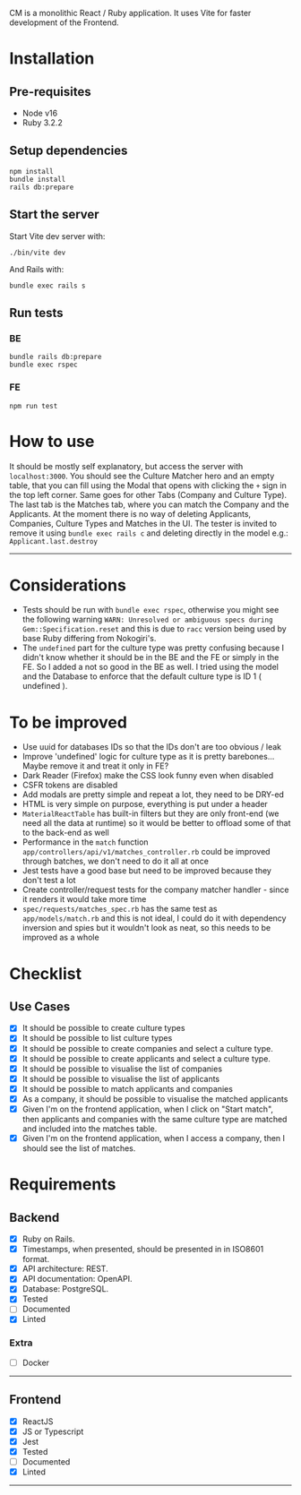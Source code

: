 CM is a monolithic React / Ruby application. It uses Vite for faster development of the Frontend.

# Installation

## Pre-requisites
* Node v16
* Ruby 3.2.2

## Setup dependencies

```
npm install
bundle install
rails db:prepare
```

## Start the server

Start Vite dev server with:
```
./bin/vite dev
```
And Rails with:
```
bundle exec rails s
```

## Run tests
### BE
```
bundle rails db:prepare
bundle exec rspec
```

### FE 
```
npm run test
```

# How to use

It should be mostly self explanatory, but access the server with `localhost:3000`. You should see the Culture Matcher hero and an empty table, that you can fill using the Modal that opens with clicking the `+` sign in the top left corner. Same goes for other Tabs (Company and Culture Type). The last tab is the Matches tab, where you can match the Company and the Applicants. At the moment there is no way of deleting Applicants, Companies, Culture Types and Matches in the UI. The tester is invited to remove it using `bundle exec rails c` and deleting directly in the model e.g.: `Applicant.last.destroy`

---


# Considerations

- Tests should be run with `bundle exec rspec`, otherwise you might see the following warning `WARN: Unresolved or ambiguous specs during Gem::Specification.reset` and this is due to `racc` version being used by base Ruby differing from Nokogiri's.
- The `undefined` part for the culture type was pretty confusing because I didn't know whether it should be in the BE and the FE or simply in the FE. So I added a not so good in the BE as well. I tried using the model and the Database to enforce that the default culture type is ID 1 ( undefined ).

# To be improved

- Use uuid for databases IDs so that the IDs don't are too obvious / leak
- Improve 'undefined' logic for culture type as it is pretty barebones... Maybe remove it and treat it only in FE?
- Dark Reader (Firefox) make the CSS look funny even when disabled
- CSFR tokens are disabled
- Add modals are pretty simple and repeat a lot, they need to be DRY-ed
- HTML is very simple on purpose, everything is put under a header
- `MaterialReactTable` has built-in filters but they are only front-end (we need all the data at runtime) so it would be better to offload some of that to the back-end as well
- Performance in the `match` function `app/controllers/api/v1/matches_controller.rb` could be improved through batches, we don't need to do it all at once
- Jest tests have a good base but need to be improved because they don't test a lot
- Create controller/request tests for the company matcher handler - since it renders it would take more time
- `spec/requests/matches_spec.rb` has the same test as `app/models/match.rb` and this is not ideal, I could do it with dependency inversion and spies but it wouldn't look as neat, so this needs to be improved as a whole

# Checklist
## Use Cases

- [x] It should be possible to create culture types
- [x] It should be possible to list culture types
- [x] It should be possible to create companies and select a culture type.
- [x] It should be possible to create applicants and select a culture type.
- [x] It should be possible to visualise the list of companies
- [x] It should be possible to visualise the list of applicants
- [x] It should be possible to match applicants and companies
- [x] As a company, it should be possible to visualise the matched applicants
- [x] Given I'm on the frontend application, when I click on "Start match", then applicants and companies with the same culture type are matched and included into the matches table.
- [x] Given I'm on the frontend application, when I access a company, then I should see the list of matches.

# Requirements
## Backend

- [x] Ruby on Rails.
- [x] Timestamps, when presented, should be presented in in ISO8601 format.
- [x] API architecture: REST.
- [x] API documentation: OpenAPI.
- [x] Database: PostgreSQL.
- [x] Tested
- [ ] Documented
- [x] Linted

### Extra
- [ ] Docker

--- 

## Frontend

- [x] ReactJS
- [x] JS or Typescript
- [x] Jest
- [x] Tested
- [ ] Documented
- [x] Linted

---